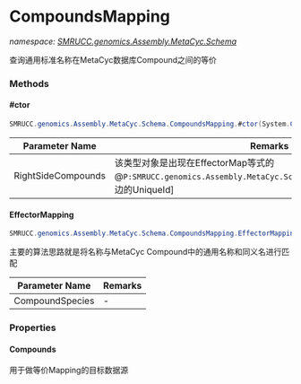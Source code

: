 ﻿# CompoundsMapping
_namespace: [SMRUCC.genomics.Assembly.MetaCyc.Schema](./index.md)_

查询通用标准名称在MetaCyc数据库Compound之间的等价



### Methods

#### #ctor
```csharp
SMRUCC.genomics.Assembly.MetaCyc.Schema.CompoundsMapping.#ctor(System.Collections.Generic.IEnumerable{SMRUCC.genomics.Assembly.MetaCyc.Schema.ICompoundObject})
```


|Parameter Name|Remarks|
|--------------|-------|
|RightSideCompounds|该类型对象是出现在EffectorMap等式的@``P:SMRUCC.genomics.Assembly.MetaCyc.Schema.EffectorMap.MetaCycId``[右边的UniqueId]|


#### EffectorMapping
```csharp
SMRUCC.genomics.Assembly.MetaCyc.Schema.CompoundsMapping.EffectorMapping(SMRUCC.genomics.Assembly.MetaCyc.Schema.ICompoundObject[])
```
主要的算法思路就是将名称与MetaCyc Compound中的通用名称和同义名进行匹配

|Parameter Name|Remarks|
|--------------|-------|
|CompoundSpecies|-|



### Properties

#### Compounds
用于做等价Mapping的目标数据源
